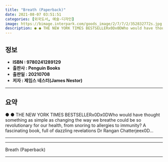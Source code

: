 ```yaml
---
title: "Breath (Paperback)"
date: 2021-08-07 03:51:51
categories: [외국도서, 예술-디자인]
image: https://bimage.interpark.com/goods_image/2/7/7/2/352832772s.jpg
description: ● ● THE NEW YORK TIMES BESTSELLERx0Dx0DWho would have thought something as simple as changing the way we breathe could be so revolutionary for our health, fro
---
```


## **정보**

- **ISBN : 9780241289129**
- **출판사 : Penguin Books**
- **출판일 : 20210708**
- **저자 : 제임스 네스터(James Nestor)**

------



## **요약**

●  ●  THE NEW YORK TIMES BESTSELLERx0Dx0DWho would have thought something as simple as changing the way we breathe could be so revolutionary for our health, from snoring to allergies to immunity? A fascinating book, full of dazzling revelations Dr Rangan Chatterjeex0D... 

------



------


Breath (Paperback) 

------


